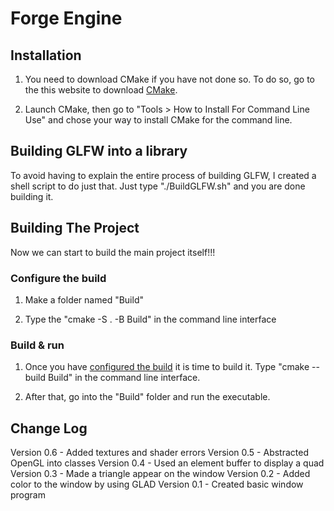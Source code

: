 # Forge Engine


## Installation

1. You need to download CMake if you have not done so. To do so, go to the this website to download [CMake](https://cmake.org/download/).

2. Launch CMake, then go to "Tools > How to Install For Command Line Use" and chose your way to install CMake for the command line.

## Building GLFW into a library

To avoid having to explain the entire process of building GLFW, I created a shell script to do just that. Just type "./BuildGLFW.sh" and you are done building it.

## Building The Project

Now we can start to build the main project itself!!!

### Configure the build

1. Make a folder named "Build"

2. Type the "cmake -S . -B Build" in the command line interface

### Build & run

1. Once you have [configured the build](###configure-the-build) it is time to build it. Type "cmake --build Build" in the command line interface.

2. After that, go into the "Build" folder and run the executable.

## Change Log

Version 0.6 - Added textures and shader errors
Version 0.5 - Abstracted OpenGL into classes
Version 0.4 - Used an element buffer to display a quad
Version 0.3 - Made a triangle appear on the window
Version 0.2 - Added color to the window by using GLAD
Version 0.1 - Created basic window program
